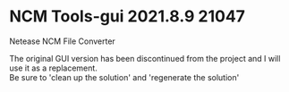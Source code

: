 # NCM Tools-gui 2021.8.9 21047
Netease NCM File Converter

The original GUI version has been discontinued from the project and I will use it as a replacement.  
Be sure to 'clean up the solution' and 'regenerate the solution'
